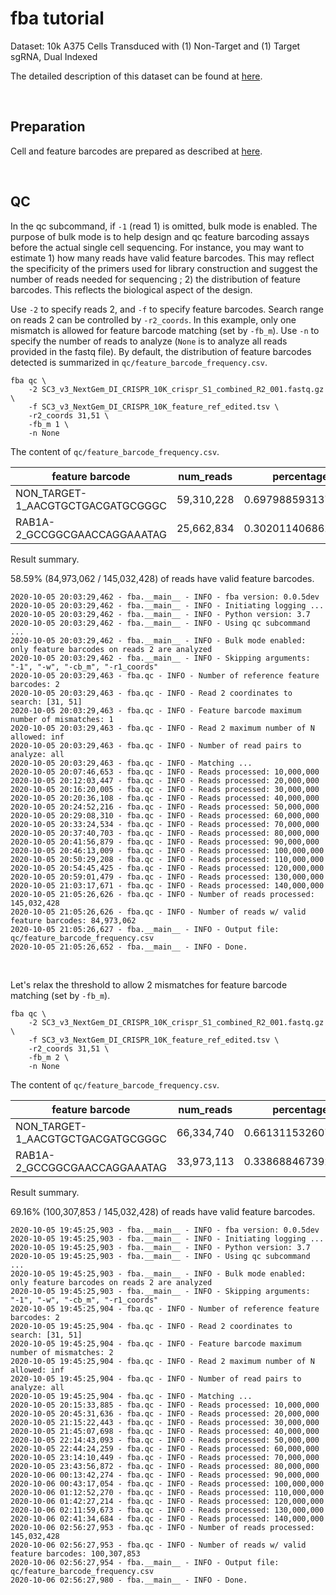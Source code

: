 
# fba tutorial

Dataset: 10k A375 Cells Transduced with (1) Non-Target and (1) Target sgRNA, Dual Indexed

The detailed description of this dataset can be found at [here](https://support.10xgenomics.com/single-cell-gene-expression/datasets/4.0.0/SC3_v3_NextGem_DI_CRISPR_10K).

<br>

## Preparation

Cell and feature barcodes are prepared as described at [here](https://github.com/jlduan/fba/blob/master/examples/crispr_screening/SC3_v3_NextGem_DI_CRISPR_10K/tutorial.md).

<br>

## QC

In the qc subcommand, if `-1` (read 1) is omitted, bulk mode is enabled. The purpose of bulk mode is to help design and qc feature barcoding assays before the actual single cell sequencing. For instance, you may want to estimate 1) how many reads have valid feature barcodes. This may reflect the specificity of the primers used for library construction and suggest the number of reads needed for sequencing ; 2) the distribution of feature barcodes. This reflects the biological aspect of the design.

Use `-2` to specify reads 2, and `-f` to specify feature barcodes. Search range on reads 2 can be controlled by `-r2_coords`. In this example, only one mismatch is allowed for feature barcode matching (set by `-fb_m`). Use `-n` to specify the number of reads to analyze (`None` is to analyze all reads provided in the fastq file). By default, the distribution of feature barcodes detected is summarized in `qc/feature_barcode_frequency.csv`.

```shell
fba qc \
    -2 SC3_v3_NextGem_DI_CRISPR_10K_crispr_S1_combined_R2_001.fastq.gz \
    -f SC3_v3_NextGem_DI_CRISPR_10K_feature_ref_edited.tsv \
    -r2_coords 31,51 \
    -fb_m 1 \
    -n None
```

The content of `qc/feature_barcode_frequency.csv`.

| feature barcode                    | num_reads  | percentage         |
|------------------------------------|------------|--------------------|
| NON\_TARGET-1_AACGTGCTGACGATGCGGGC | 59,310,228 | 0.6979885931379053 |
| RAB1A-2_GCCGGCGAACCAGGAAATAG       | 25,662,834 | 0.3020114068620947 |


Result summary.

58.59% (84,973,062 / 145,032,428) of reads have valid feature barcodes.

```shell
2020-10-05 20:03:29,462 - fba.__main__ - INFO - fba version: 0.0.5dev
2020-10-05 20:03:29,462 - fba.__main__ - INFO - Initiating logging ...
2020-10-05 20:03:29,462 - fba.__main__ - INFO - Python version: 3.7
2020-10-05 20:03:29,462 - fba.__main__ - INFO - Using qc subcommand ...
2020-10-05 20:03:29,462 - fba.__main__ - INFO - Bulk mode enabled: only feature barcodes on reads 2 are analyzed
2020-10-05 20:03:29,462 - fba.__main__ - INFO - Skipping arguments: "-1", "-w", "-cb_m", "-r1_coords"
2020-10-05 20:03:29,463 - fba.qc - INFO - Number of reference feature barcodes: 2
2020-10-05 20:03:29,463 - fba.qc - INFO - Read 2 coordinates to search: [31, 51]
2020-10-05 20:03:29,463 - fba.qc - INFO - Feature barcode maximum number of mismatches: 1
2020-10-05 20:03:29,463 - fba.qc - INFO - Read 2 maximum number of N allowed: inf
2020-10-05 20:03:29,463 - fba.qc - INFO - Number of read pairs to analyze: all
2020-10-05 20:03:29,463 - fba.qc - INFO - Matching ...
2020-10-05 20:07:46,653 - fba.qc - INFO - Reads processed: 10,000,000
2020-10-05 20:12:03,447 - fba.qc - INFO - Reads processed: 20,000,000
2020-10-05 20:16:20,005 - fba.qc - INFO - Reads processed: 30,000,000
2020-10-05 20:20:36,108 - fba.qc - INFO - Reads processed: 40,000,000
2020-10-05 20:24:52,216 - fba.qc - INFO - Reads processed: 50,000,000
2020-10-05 20:29:08,310 - fba.qc - INFO - Reads processed: 60,000,000
2020-10-05 20:33:24,534 - fba.qc - INFO - Reads processed: 70,000,000
2020-10-05 20:37:40,703 - fba.qc - INFO - Reads processed: 80,000,000
2020-10-05 20:41:56,879 - fba.qc - INFO - Reads processed: 90,000,000
2020-10-05 20:46:13,009 - fba.qc - INFO - Reads processed: 100,000,000
2020-10-05 20:50:29,208 - fba.qc - INFO - Reads processed: 110,000,000
2020-10-05 20:54:45,425 - fba.qc - INFO - Reads processed: 120,000,000
2020-10-05 20:59:01,479 - fba.qc - INFO - Reads processed: 130,000,000
2020-10-05 21:03:17,671 - fba.qc - INFO - Reads processed: 140,000,000
2020-10-05 21:05:26,626 - fba.qc - INFO - Number of reads processed: 145,032,428
2020-10-05 21:05:26,626 - fba.qc - INFO - Number of reads w/ valid feature barcodes: 84,973,062
2020-10-05 21:05:26,627 - fba.__main__ - INFO - Output file: qc/feature_barcode_frequency.csv
2020-10-05 21:05:26,652 - fba.__main__ - INFO - Done.
```

<br>

Let's relax the threshold to allow 2 mismatches for feature barcode matching (set by `-fb_m`).

```shell
fba qc \
    -2 SC3_v3_NextGem_DI_CRISPR_10K_crispr_S1_combined_R2_001.fastq.gz \
    -f SC3_v3_NextGem_DI_CRISPR_10K_feature_ref_edited.tsv \
    -r2_coords 31,51 \
    -fb_m 2 \
    -n None
```

The content of `qc/feature_barcode_frequency.csv`.

| feature barcode                    | num_reads  | percentage         |
|------------------------------------|------------|--------------------|
| NON\_TARGET-1_AACGTGCTGACGATGCGGGC | 66,334,740 | 0.6613115326075217 |
| RAB1A-2_GCCGGCGAACCAGGAAATAG       | 33,973,113 | 0.3386884673924782 |





Result summary.

69.16% (100,307,853 / 145,032,428) of reads have valid feature barcodes.

```shell
2020-10-05 19:45:25,903 - fba.__main__ - INFO - fba version: 0.0.5dev
2020-10-05 19:45:25,903 - fba.__main__ - INFO - Initiating logging ...
2020-10-05 19:45:25,903 - fba.__main__ - INFO - Python version: 3.7
2020-10-05 19:45:25,903 - fba.__main__ - INFO - Using qc subcommand ...
2020-10-05 19:45:25,903 - fba.__main__ - INFO - Bulk mode enabled: only feature barcodes on reads 2 are analyzed
2020-10-05 19:45:25,903 - fba.__main__ - INFO - Skipping arguments: "-1", "-w", "-cb_m", "-r1_coords"
2020-10-05 19:45:25,904 - fba.qc - INFO - Number of reference feature barcodes: 2
2020-10-05 19:45:25,904 - fba.qc - INFO - Read 2 coordinates to search: [31, 51]
2020-10-05 19:45:25,904 - fba.qc - INFO - Feature barcode maximum number of mismatches: 2
2020-10-05 19:45:25,904 - fba.qc - INFO - Read 2 maximum number of N allowed: inf
2020-10-05 19:45:25,904 - fba.qc - INFO - Number of read pairs to analyze: all
2020-10-05 19:45:25,904 - fba.qc - INFO - Matching ...
2020-10-05 20:15:33,885 - fba.qc - INFO - Reads processed: 10,000,000
2020-10-05 20:45:31,636 - fba.qc - INFO - Reads processed: 20,000,000
2020-10-05 21:15:22,443 - fba.qc - INFO - Reads processed: 30,000,000
2020-10-05 21:45:07,698 - fba.qc - INFO - Reads processed: 40,000,000
2020-10-05 22:14:43,093 - fba.qc - INFO - Reads processed: 50,000,000
2020-10-05 22:44:24,259 - fba.qc - INFO - Reads processed: 60,000,000
2020-10-05 23:14:10,449 - fba.qc - INFO - Reads processed: 70,000,000
2020-10-05 23:43:56,872 - fba.qc - INFO - Reads processed: 80,000,000
2020-10-06 00:13:42,274 - fba.qc - INFO - Reads processed: 90,000,000
2020-10-06 00:43:17,054 - fba.qc - INFO - Reads processed: 100,000,000
2020-10-06 01:12:52,270 - fba.qc - INFO - Reads processed: 110,000,000
2020-10-06 01:42:27,214 - fba.qc - INFO - Reads processed: 120,000,000
2020-10-06 02:11:59,673 - fba.qc - INFO - Reads processed: 130,000,000
2020-10-06 02:41:34,684 - fba.qc - INFO - Reads processed: 140,000,000
2020-10-06 02:56:27,953 - fba.qc - INFO - Number of reads processed: 145,032,428
2020-10-06 02:56:27,953 - fba.qc - INFO - Number of reads w/ valid feature barcodes: 100,307,853
2020-10-06 02:56:27,954 - fba.__main__ - INFO - Output file: qc/feature_barcode_frequency.csv
2020-10-06 02:56:27,980 - fba.__main__ - INFO - Done.
```
